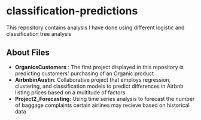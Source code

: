 # classification-predictions

This repository contains analysis I have done using different logistic and classification tree analysis

## About Files

- **OrganicsCustomers** : The first project displayed in this repository is predicting customers' purchasing of an Organic product
- **AirbnbinAustin**: Collaborative project that employs regression, clustering, and classification models to predict differences in Airbnb listing prices based on a multitude of factors
- **Project2_Forecasting**: Using time series analysis to forecast the number of baggage complaints certain airlines may recieve based on historical data
  
  
